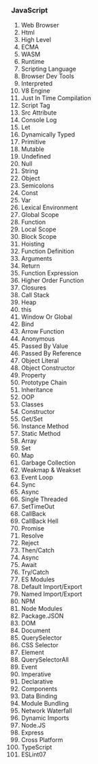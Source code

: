 ### JavaScript

1. Web Browser
2. Html
3. High Level
4. ECMA
5. WASM
6. Runtime
7. Scripting Language
8. Browser Dev Tools
9. Interpreted
10. V8 Engine
11. Just In Time Compilation
12. Script Tag
13. Src Attribute
14. Console Log
15. Let
16. Dynamically Typed
17. Primitive
18. Mutable
19. Undefined
20. Null
21. String
22. Object
23. Semicolons
24. Const
25. Var
26. Lexical Environment
27. Global Scope
28. Function
29. Local Scope
30. Block Scope
31. Hoisting
32. Function Definition
33. Arguments
34. Return
35. Function Expression
36. Higher Order Function
37. Closures
38. Call Stack
39. Heap
40. this
41. Window Or Global
42. Bind
43. Arrow Function
44. Anonymous
45. Passed By Value
46. Passed By Reference
47. Object Literal
48. Object Constructor
49. Property
50. Prototype Chain
51. Inheritance
52. OOP
53. Classes
54. Constructor
55. Get/Set
56. Instance Method
57. Static Method
58. Array
59. Set
60. Map
61. Garbage Collection
62. Weakmap & Weakset
63. Event Loop
64. Sync
65. Async
66. Single Threaded
67. SetTimeOut
68. CallBack
69. CallBack Hell
70. Promise
71. Resolve
72. Reject
73. Then/Catch
74. Async
75. Await
76. Try/Catch
77. ES Modules
78. Default Import/Export
79. Named Import/Export
80. NPM
81. Node Modules
82. Package.JSON
83. DOM
84. Document
85. QuerySelector 
86. CSS Selector 
87. Element 
88. QuerySelectorAll 
89. Event 
90. Imperative 
91. Declarative 
92. Components 
93. Data Binding 
94. Module Bundling 
95. Network Waterfall 
96. Dynamic Imports 
97. Node.JS 
98. Express 
99. Cross Platform 
100. TypeScript 
101. ESLint07 